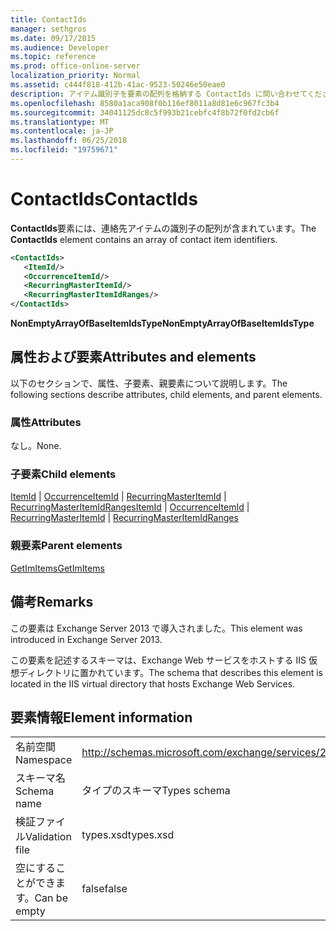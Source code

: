 ```yaml
---
title: ContactIds
manager: sethgros
ms.date: 09/17/2015
ms.audience: Developer
ms.topic: reference
ms.prod: office-online-server
localization_priority: Normal
ms.assetid: c444f818-412b-41ac-9523-50246e50eae0
description: アイテム識別子を要素の配列を格納する ContactIds に問い合わせてください。
ms.openlocfilehash: 8580a1aca908f0b116ef8011a8d81e6c967fc3b4
ms.sourcegitcommit: 34041125dc8c5f993b21cebfc4f8b72f0fd2cb6f
ms.translationtype: MT
ms.contentlocale: ja-JP
ms.lasthandoff: 06/25/2018
ms.locfileid: "19759671"
---
```

# <a name="contactids"></a><span data-ttu-id="4c96d-103">ContactIds</span><span class="sxs-lookup"><span data-stu-id="4c96d-103">ContactIds</span></span>

<span data-ttu-id="4c96d-104">**ContactIds**要素には、連絡先アイテムの識別子の配列が含まれています。</span><span class="sxs-lookup"><span data-stu-id="4c96d-104">The **ContactIds** element contains an array of contact item identifiers.</span></span> 
  
```XML
<ContactIds>
   <ItemId/>
   <OccurrenceItemId/>
   <RecurringMasterItemId/>
   <RecurringMasterItemIdRanges/>
</ContactIds>
```

 <span data-ttu-id="4c96d-105">**NonEmptyArrayOfBaseItemIdsType**</span><span class="sxs-lookup"><span data-stu-id="4c96d-105">**NonEmptyArrayOfBaseItemIdsType**</span></span>
## <a name="attributes-and-elements"></a><span data-ttu-id="4c96d-106">属性および要素</span><span class="sxs-lookup"><span data-stu-id="4c96d-106">Attributes and elements</span></span>

<span data-ttu-id="4c96d-107">以下のセクションで、属性、子要素、親要素について説明します。</span><span class="sxs-lookup"><span data-stu-id="4c96d-107">The following sections describe attributes, child elements, and parent elements.</span></span>
  
### <a name="attributes"></a><span data-ttu-id="4c96d-108">属性</span><span class="sxs-lookup"><span data-stu-id="4c96d-108">Attributes</span></span>

<span data-ttu-id="4c96d-109">なし。</span><span class="sxs-lookup"><span data-stu-id="4c96d-109">None.</span></span>
  
### <a name="child-elements"></a><span data-ttu-id="4c96d-110">子要素</span><span class="sxs-lookup"><span data-stu-id="4c96d-110">Child elements</span></span>

<span data-ttu-id="4c96d-111">[ItemId](itemid.md) | [OccurrenceItemId](occurrenceitemid.md) | [RecurringMasterItemId](recurringmasteritemid.md) | [RecurringMasterItemIdRanges](recurringmasteritemidranges.md)</span><span class="sxs-lookup"><span data-stu-id="4c96d-111">[ItemId](itemid.md) | [OccurrenceItemId](occurrenceitemid.md) | [RecurringMasterItemId](recurringmasteritemid.md) | [RecurringMasterItemIdRanges](recurringmasteritemidranges.md)</span></span>
  
### <a name="parent-elements"></a><span data-ttu-id="4c96d-112">親要素</span><span class="sxs-lookup"><span data-stu-id="4c96d-112">Parent elements</span></span>

[<span data-ttu-id="4c96d-113">GetImItems</span><span class="sxs-lookup"><span data-stu-id="4c96d-113">GetImItems</span></span>](getimitems.md)
  
## <a name="remarks"></a><span data-ttu-id="4c96d-114">備考</span><span class="sxs-lookup"><span data-stu-id="4c96d-114">Remarks</span></span>

<span data-ttu-id="4c96d-115">この要素は Exchange Server 2013 で導入されました。</span><span class="sxs-lookup"><span data-stu-id="4c96d-115">This element was introduced in Exchange Server 2013.</span></span>
  
<span data-ttu-id="4c96d-116">この要素を記述するスキーマは、Exchange Web サービスをホストする IIS 仮想ディレクトリに置かれています。</span><span class="sxs-lookup"><span data-stu-id="4c96d-116">The schema that describes this element is located in the IIS virtual directory that hosts Exchange Web Services.</span></span>
  
## <a name="element-information"></a><span data-ttu-id="4c96d-117">要素情報</span><span class="sxs-lookup"><span data-stu-id="4c96d-117">Element information</span></span>

|||
|:-----|:-----|
|<span data-ttu-id="4c96d-118">名前空間</span><span class="sxs-lookup"><span data-stu-id="4c96d-118">Namespace</span></span>  <br/> |http://schemas.microsoft.com/exchange/services/2006/types  <br/> |
|<span data-ttu-id="4c96d-119">スキーマ名</span><span class="sxs-lookup"><span data-stu-id="4c96d-119">Schema name</span></span>  <br/> |<span data-ttu-id="4c96d-120">タイプのスキーマ</span><span class="sxs-lookup"><span data-stu-id="4c96d-120">Types schema</span></span>  <br/> |
|<span data-ttu-id="4c96d-121">検証ファイル</span><span class="sxs-lookup"><span data-stu-id="4c96d-121">Validation file</span></span>  <br/> |<span data-ttu-id="4c96d-122">types.xsd</span><span class="sxs-lookup"><span data-stu-id="4c96d-122">types.xsd</span></span>  <br/> |
|<span data-ttu-id="4c96d-123">空にすることができます。</span><span class="sxs-lookup"><span data-stu-id="4c96d-123">Can be empty</span></span>  <br/> |<span data-ttu-id="4c96d-124">false</span><span class="sxs-lookup"><span data-stu-id="4c96d-124">false</span></span>  <br/> |
   

